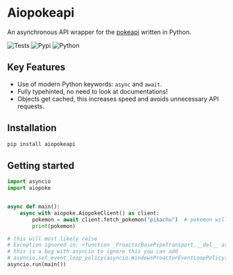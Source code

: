 # Aiopokeapi

 An asynchronous API wrapper for the [pokeapi](https://pokeapi.co/) written in Python.

![Tests](https://github.com/beastmatser/aiopokeapi/actions/workflows/tests.yml/badge.svg)
![Pypi](https://img.shields.io/pypi/v/aiopokeapi.svg)
![Python](https://img.shields.io/pypi/pyversions/aiopokeapi.svg)

## Key Features

- Use of modern Python keywords: `async` and `await`.
- Fully typehinted, no need to look at documentations!
- Objects get cached, this increases speed and avoids unnecessary API requests.

## Installation

```sh
pip install aiopokeapi
```

## Getting started

```py
import asyncio
import aiopoke


async def main():
    async with aiopoke.AiopokeClient() as client:
        pokemon = await client.fetch_pokemon("pikachu")  # pokemon will be typehinted
        print(pokemon)

# this will most likely raise
# Exception ignored in: <function _ProactorBasePipeTransport.__del__ at 0x000001DF496B0040>
# this is a bug with asyncio to ignore this you can add
# asyncio.set_event_loop_policy(asyncio.WindowsProactorEventLoopPolicy())
asyncio.run(main())
```

